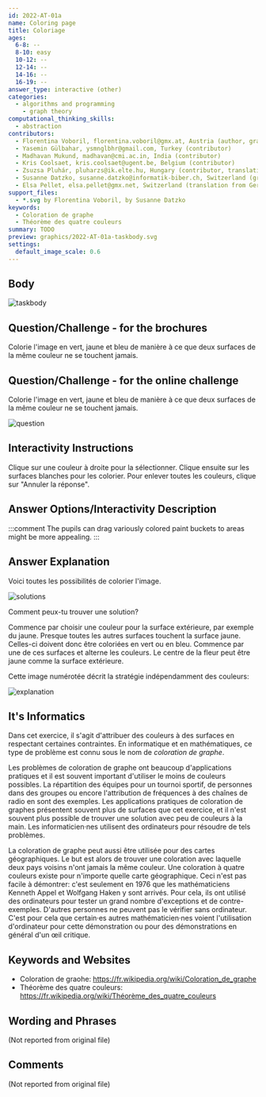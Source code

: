```yaml
---
id: 2022-AT-01a
name: Coloring page
title: Coloriage
ages:
  6-8: --
  8-10: easy
  10-12: --
  12-14: --
  14-16: --
  16-19: --
answer_type: interactive (other)
categories:
  - algorithms and programming
    - graph theory
computational_thinking_skills:
  - abstraction
contributors:
  - Florentina Voboril, florentina.voboril@gmx.at, Austria (author, graphics)
  - Yasemin Gülbahar, ysmnglbhr@gmail.com, Turkey (contributor)
  - Madhavan Mukund, madhavan@cmi.ac.in, India (contributor)
  - Kris Coolsaet, kris.coolsaet@ugent.be, Belgium (contributor)
  - Zsuzsa Pluhár, pluharzs@ik.elte.hu, Hungary (contributor, translation from English into German)
  - Susanne Datzko, susanne.datzko@informatik-biber.ch, Switzerland (graphics)
  - Elsa Pellet, elsa.pellet@gmx.net, Switzerland (translation from German into French)
support_files:
  - *.svg by Florentina Voboril, by Susanne Datzko
keywords:
  - Coloration de graphe
  - Théorème des quatre couleurs
summary: TODO
preview: graphics/2022-AT-01a-taskbody.svg
settings:
  default_image_scale: 0.6
---
```


[explanation]: graphics/2022-AT-01a-explanation.svg "Explication"
[solutions]: graphics/2022-AT-01a-solutions.svg "Solution"
[taskbody]: graphics/2022-AT-01a-taskbody.svg "Texte de l'exercice"
[question]: interactivity/2022-AT-01a-question-interactive.svg "Question interactive" 


## Body

![taskbody]


## Question/Challenge - for the brochures

Colorie l'image en vert, jaune et bleu de manière à ce que deux surfaces de la même couleur ne se touchent jamais.


## Question/Challenge - for the online challenge

Colorie l'image en vert, jaune et bleu de manière à ce que deux surfaces de la même couleur ne se touchent jamais.

![question]


## Interactivity Instructions

Clique sur une couleur à droite pour la sélectionner. Clique ensuite sur les surfaces blanches pour les colorier. Pour enlever toutes les couleurs, clique sur "Annuler la réponse".


## Answer Options/Interactivity Description

<!-- empty -->

:::comment
The pupils can drag variously colored paint buckets to areas might be more appealing.
:::


## Answer Explanation

Voici toutes les possibilités de colorier l'image.

![solutions]

Comment peux-tu trouver une solution?

Commence par choisir une couleur pour la surface extérieure, par exemple du jaune. Presque toutes les autres surfaces touchent la surface jaune. Celles-ci doivent donc être coloriées en vert ou en bleu. Commence par une de ces surfaces et alterne les couleurs. Le centre de la fleur peut être jaune comme la surface extérieure.

Cette image numérotée décrit la stratégie indépendamment des couleurs:

![explanation]

## It's Informatics

Dans cet exercice, il s'agit d'attribuer des couleurs à des surfaces en respectant certaines contraintes. En informatique et en mathématiques, ce type de problème est connu sous le nom de _coloration de graphe_.

Les problèmes de coloration de graphe ont beaucoup d'applications pratiques et il est souvent important d'utiliser le moins de couleurs possibles. La répartition des équipes pour un tournoi sportif, de personnes dans des groupes ou encore l'attribution de fréquences à des chaînes de radio en sont des exemples. Les applications pratiques de coloration de graphes présentent souvent plus de surfaces que cet exercice, et il n'est souvent plus possible de trouver une solution avec peu de couleurs à la main. Les informaticien·nes utilisent des ordinateurs pour résoudre de tels problèmes.

La coloration de graphe peut aussi être utilisée pour des cartes géographiques. Le but est alors de trouver une coloration avec laquelle deux pays voisins n'ont jamais la même couleur. Une coloration à quatre couleurs existe pour n'importe quelle carte géographique. Ceci n'est pas facile à démontrer: c'est seulement en 1976 que les mathématiciens Kenneth Appel et Wolfgang Haken y sont arrivés. Pour cela, ils ont utilisé des ordinateurs pour tester un grand nombre d'exceptions et de contre-exemples. D'autres personnes ne peuvent pas le vérifier sans ordinateur. C'est pour cela que certain·es autres mathématicien·nes voient l'utilisation d'ordinateur pour cette démonstration ou pour des démonstrations en général d'un œil critique.


## Keywords and Websites

 - Coloration de graohe: https://fr.wikipedia.org/wiki/Coloration_de_graphe
 - Théorème des quatre couleurs: https://fr.wikipedia.org/wiki/Théorème_des_quatre_couleurs


## Wording and Phrases

(Not reported from original file)


## Comments

(Not reported from original file)
